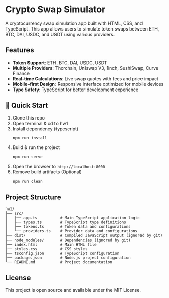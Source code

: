 # Crypto Swap Simulator

A cryptocurrency swap simulation app built with HTML, CSS, and TypeScript. This app allows users to simulate token swaps between ETH, BTC, DAI, USDC, and USDT using various providers.

## Features

- **Token Support**: ETH, BTC, DAI, USDC, USDT
- **Multiple Providers**: Thorchain, Uniswap V3, 1inch, SushiSwap, Curve Finance
- **Real-time Calculations**: Live swap quotes with fees and price impact
- **Mobile-first Design**: Responsive interface optimized for mobile devices
- **Type Safety**: TypeScript for better development experience

## 🚀 Quick Start

1. Clone this repo
2. Open terminal & cd to hw1
3. Install dependency (typescript)
   ```bash
   npm run install
   ```
4. Build & run the project
   ```bash
   npm run serve
   ```
5. Open the browser to `http://localhost:8000`
6. Remove build artifacts (Optional)
   ```bash
   npm run clean
   ```

## Project Structure

```
hw1/
├── src/
│   ├── app.ts          # Main TypeScript application logic
│   ├── types.ts        # TypeScript type definitions
│   ├── tokens.ts       # Token data and configurations
│   └── providers.ts    # Provider data and configurations
├── dist/               # Compiled JavaScript output (ignored by git)
├── node_modules/       # Dependencies (ignored by git)
├── index.html          # Main HTML file
├── styles.css          # CSS styles
├── tsconfig.json       # TypeScript configuration
├── package.json        # Node.js project configuration
└── README.md           # Project documentation
```

## License

This project is open source and available under the MIT License.
